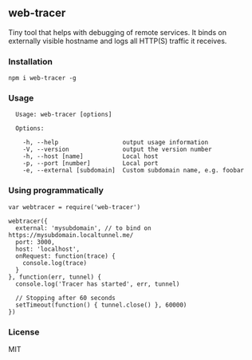 ## web-tracer

Tiny tool that helps with debugging of remote services. It binds on externally visible hostname and logs
all HTTP(S) traffic it receives.


### Installation

```
npm i web-tracer -g
```


### Usage

```
  Usage: web-tracer [options]

  Options:

    -h, --help                  output usage information
    -V, --version               output the version number
    -h, --host [name]           Local host
    -p, --port [number]         Local port
    -e, --external [subdomain]  Custom subdomain name, e.g. foobar

```


### Using programmatically


```
var webtracer = require('web-tracer')

webtracer({
  external: 'mysubdomain', // to bind on https://mysubdomain.localtunnel.me/
  port: 3000,
  host: 'localhost',
  onRequest: function(trace) {
    console.log(trace)
  }
}, function(err, tunnel) {
  console.log('Tracer has started', err, tunnel)

  // Stopping after 60 seconds
  setTimeout(function() { tunnel.close() }, 60000)
})
```

### License

MIT
